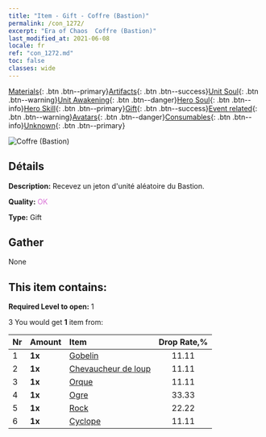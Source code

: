 ```yaml
---
title: "Item - Gift - Coffre (Bastion)"
permalink: /con_1272/
excerpt: "Era of Chaos  Coffre (Bastion)"
last_modified_at: 2021-06-08
locale: fr
ref: "con_1272.md"
toc: false
classes: wide
---
```

 [Materials](/ItemsFR/){: .btn .btn--primary}[Artifacts](/ItemsFR/Artifacts/){: .btn .btn--success}[Unit Soul](/ItemsFR/UnitSoul/){: .btn .btn--warning}[Unit Awakening](/ItemsFR/UnitAwakening/){: .btn .btn--danger}[Hero Soul](/ItemsFR/HeroSoul/){: .btn .btn--info}[Hero Skill](/ItemsFR/HeroSkill/){: .btn .btn--primary}[Gift](/ItemsFR/Gift/){: .btn .btn--success}[Event related](/ItemsFR/Events/){: .btn .btn--warning}[Avatars](/ItemsFR/Avatars/){: .btn .btn--danger}[Consumables](/ItemsFR/Consumables/){: .btn .btn--info}[Unknown](/ItemsFR/Unknown/){: .btn .btn--primary}

 ![Coffre (Bastion)](/images/t/i_904004.png)

## Détails
 **Description:** Recevez un jeton d'unité aléatoire du Bastion.

 **Quality:** <span style="color: #DA70D6">OK</span>

 **Type:** Gift

## Gather

  None

## This item contains:

 **Required Level to open:** 1

 3 You would get **1** item  from:

  | Nr | Amount |     Item    | Drop Rate,% |
  |:---|:-------|:------------|:---------:|
  | 1 |  **1x** | [Gobelin](/ItemsFR/unt_217/) | 11.11 | 
  | 2 |  **1x** | [Chevaucheur de loup](/ItemsFR/unt_218/) | 11.11 | 
  | 3 |  **1x** | [Orque](/ItemsFR/unt_219/) | 11.11 | 
  | 4 |  **1x** | [Ogre](/ItemsFR/unt_220/) | 33.33 | 
  | 5 |  **1x** | [Rock](/ItemsFR/unt_221/) | 22.22 | 
  | 6 |  **1x** | [Cyclope](/ItemsFR/unt_222/) | 11.11 | 
